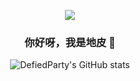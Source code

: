 <div align=center>

  ![](https://github.githubassets.com/images/mona-whisper.gif)
  
  ### 你好呀，我是地皮 👋
  
  ![DefiedParty's GitHub stats](https://github-readme-stats.vercel.app/api?username=DefiedParty&show_icons=true&bg_color=30,e96443,904e95&title_color=fff&text_color=fff&icon_color=fff)
